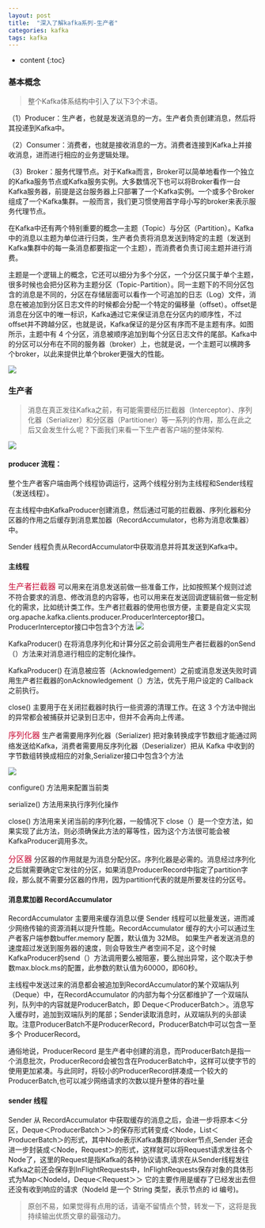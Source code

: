 ```yaml
---
layout: post
title:  "深入了解kafka系列-生产者"
categories: kafka
tags: kafka
---
```


* content
{:toc}

### 基本概念

> 整个Kafka体系结构中引入了以下3个术语。

 （1）Producer：生产者，也就是发送消息的一方。生产者负责创建消息，然后将其投递到Kafka中。

 （2）Consumer：消费者，也就是接收消息的一方。消费者连接到Kafka上并接收消息，进而进行相应的业务逻辑处理。

<!--more-->
 （3）Broker：服务代理节点。对于Kafka而言，Broker可以简单地看作一个独立的Kafka服务节点或Kafka服务实例。大多数情况下也可以将Broker看作一台Kafka服务器，前提是这台服务器上只部署了一个Kafka实例。一个或多个Broker组成了一个Kafka集群。一般而言，我们更习惯使用首字母小写的broker来表示服务代理节点。


  在Kafka中还有两个特别重要的概念—主题（Topic）与分区（Partition）。Kafka中的消息以主题为单位进行归类，生产者负责将消息发送到特定的主题（发送到Kafka集群中的每一条消息都要指定一个主题），而消费者负责订阅主题并进行消费。

  主题是一个逻辑上的概念，它还可以细分为多个分区，一个分区只属于单个主题，很多时候也会把分区称为主题分区（Topic-Partition）。同一主题下的不同分区包含的消息是不同的，分区在存储层面可以看作一个可追加的日志（Log）文件，消息在被追加到分区日志文件的时候都会分配一个特定的偏移量（offset）。offset是消息在分区中的唯一标识，Kafka通过它来保证消息在分区内的顺序性，不过offset并不跨越分区，也就是说，Kafka保证的是分区有序而不是主题有序。如图所示，主题中有 4 个分区，消息被顺序追加到每个分区日志文件的尾部。Kafka中的分区可以分布在不同的服务器（broker）上，也就是说，一个主题可以横跨多个broker，以此来提供比单个broker更强大的性能。

  ![](https://tva1.sinaimg.cn/large/007S8ZIlgy1ggao5l941cj30u00km0zz.jpg
  )



### 生产者

> 消息在真正发往Kafka之前，有可能需要经历拦截器（Interceptor）、序列化器（Serializer）和分区器（Partitioner）等一系列的作用，那么在此之后又会发生什么呢？下面我们来看一下生产者客户端的整体架构.

![](https://tva1.sinaimg.cn/large/007S8ZIlgy1ggall9855yj30wk0qsh18.jpg
)

  #### producer 流程：

  整个生产者客户端由两个线程协调运行，这两个线程分别为主线程和Sender线程（发送线程）。

  在主线程中由KafkaProducer创建消息，然后通过可能的拦截器、序列化器和分区器的作用之后缓存到消息累加器（RecordAccumulator，也称为消息收集器）中。

  Sender 线程负责从RecordAccumulator中获取消息并将其发送到Kafka中。


  #### 主线程

   <font color=#C7063  size=3>生产者拦截器</font> 可以用来在消息发送前做一些准备工作，比如按照某个规则过滤不符合要求的消息、修改消息的内容等，也可以用来在发送回调逻辑前做一些定制化的需求，比如统计类工作。生产者拦截器的使用也很方便，主要是自定义实现 org.apache.kafka.clients.producer.ProducerInterceptor接口。ProducerInterceptor接口中包含3个方法
![](https://tva1.sinaimg.cn/large/007S8ZIlgy1ggaombbbfoj31bk0u0ncu.jpg)

KafkaProducer() 在将消息序列化和计算分区之前会调用生产者拦截器的onSend（）方法来对消息进行相应的定制化操作。

KafkaProducer() 在消息被应答（Acknowledgement）之前或消息发送失败时调用生产者拦截器的onAcknowledgement（）方法，优先于用户设定的 Callback 之前执行。

close() 主要用于在关闭拦截器时执行一些资源的清理工作。在这 3 个方法中抛出的异常都会被捕获并记录到日志中，但并不会再向上传递。

  <font color=#C7063  size=3>序列化器</font> 生产者需要用序列化器（Serializer) 把对象转换成字节数组才能通过网络发送给Kafka，消费者需要用反序列化器（Deserializer）把从 Kafka 中收到的字节数组转换成相应的对象,Serializer接口中包含3个方法

![](https://tva1.sinaimg.cn/large/007S8ZIlgy1ggapcp91uuj31tq0qg113.jpg)

configure() 方法用来配置当前类

serialize() 方法用来执行序列化操作

close() 方法用来关闭当前的序列化器，一般情况下 close（）是一个空方法，如果实现了此方法，则必须确保此方法的幂等性，因为这个方法很可能会被KafkaProducer调用多次。

<font color=#C7063  size=3>分区器</font> 分区器的作用就是为消息分配分区。序列化器是必需的。消息经过序列化之后就需要确定它发往的分区，如果消息ProducerRecord中指定了partition字段，那么就不需要分区器的作用，因为partition代表的就是所要发往的分区号。



  #### 消息累加器 RecordAccumulator

 RecordAccumulator 主要用来缓存消息以便 Sender 线程可以批量发送，进而减少网络传输的资源消耗以提升性能。RecordAccumulator 缓存的大小可以通过生产者客户端参数buffer.memory 配置，默认值为 32MB。
  如果生产者发送消息的速度超过发送到服务器的速度，则会导致生产者空间不足，这个时候KafkaProducer的send（）方法调用要么被阻塞，要么抛出异常，这个取决于参数max.block.ms的配置，此参数的默认值为60000，即60秒。

 主线程中发送过来的消息都会被追加到RecordAccumulator的某个双端队列（Deque）中，在RecordAccumulator 的内部为每个分区都维护了一个双端队列，队列中的内容就是ProducerBatch，即 Deque＜ProducerBatch＞。消息写入缓存时，追加到双端队列的尾部；Sender读取消息时，从双端队列的头部读取。注意ProducerBatch不是ProducerRecord，ProducerBatch中可以包含一至多个 ProducerRecord。

 通俗地说，ProducerRecord 是生产者中创建的消息，而ProducerBatch是指一个消息批次，ProducerRecord会被包含在ProducerBatch中，这样可以使字节的使用更加紧凑。与此同时，将较小的ProducerRecord拼凑成一个较大的ProducerBatch,也可以减少网络请求的次数以提升整体的吞吐量

  #### sender 线程

 Sender 从 RecordAccumulator 中获取缓存的消息之后，会进一步将原本＜分区，Deque＜ProducerBatch＞＞的保存形式转变成＜Node，List＜ ProducerBatch＞的形式，其中Node表示Kafka集群的broker节点,Sender 还会进一步封装成＜Node，Request＞的形式，这样就可以将Request请求发往各个Node了，这里的Request是指Kafka的各种协议请求,请求在从Sender线程发往Kafka之前还会保存到InFlightRequests中，InFlightRequests保存对象的具体形式为Map＜NodeId，Deque＜Request＞＞
 它的主要作用是缓存了已经发出去但还没有收到响应的请求（NodeId 是一个 String 类型，表示节点的 id 编号)。


> 原创不易，如果觉得有点用的话，请毫不留情点个赞，转发一下，这将是我持续输出优质文章的最强动力。

